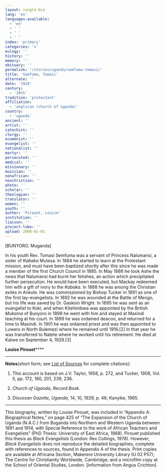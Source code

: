 ```yaml
---
layout: single-bio
lang: 'en'
languages-available:
  - 'en'
  - ' '
  - ' '
  - ' '
index: 'primary'
categories: 's'
eulogy: ''
history: ''
memory: ''
obituary: ''
permalink: '/stories/uganda/semfuma-tomasi/'
title: 'Semfuma, Tomasi'
alternate: ''
date: '1929'
century:
  - '20th'
tradition: 'protestant'
affiliation:
  - 'anglican (church of uganda)'
country:
  - 'uganda'
ancient: ''
artist: ''
catechist: ''
clergy: ''
ecumenist: ''
evangelist: ''
nationalist: ''
martyr: ''
persecuted: ''
medical: ''
missionary: ''
musician: ''
nonafrican: ''
nonchristian: ''
photo: ''
scholar: ''
theologian: ''
translator: ''
women: ''
youth: ''
author: 'Pirouet, Louise'
institution: ''
liaison: ''
project-luke: ''
upload: 2000-01-01
---
```



[BUNYORO. Muganda]

In his youth Rev. Tomasi Semfuma was a servant of Princess  Nalumansi, a sister of *Kabaka* Mutesa. In 1884 he started to learn at the  Protestant mission, and must have been baptized shortly after this since he was  made a member of the first Church Council in 1885. In May 1886 he took Ashe the  news that Nalumansi had burnt her fetishes, an action which precipitated  further persecution. He would have been executed, but Mackay redeemed him with  a gift of ivory to the *Kabaka*. In 1888 he was among the Christian exiles  in Ankole. He was commissioned by Bishop Tucker in 1891 as one of the first  lay-evangelists. In 1892 he was wounded at the Battle of Mengo, but his life  was saved by Dr. Gaskoin Wright. In 1895 he was sent as an evangelist to Koki,  and when Kitehimbwa was appointed by the British *Mukama* of Bunyoro in  1898 he went with him and stayed at Masindi teaching at his court. In 1899 he  was ordained deacon, and returned for a time to Masindi. In 1901 he was  ordained priest and was then appointed to Luwero in North Bulemezi where he  remained until 1916.[2] In that year he was transferred to Natete where he  worked until his retirement. He died at Katwe on September 4, 1929.[3]

**Louise Pirouet******

---

**Notes**(short  form; see [List of  Sources](Pirouet_AppendixA_Sources.html) for complete citations):
1. This account is based on J.V. Taylor, 1958, p.  272, and Tucker, 1908, Vol. II, pp. 172, 180, 201, 239, 236.

2. *Church of  Uganda, Record Book*.

3. *Diocesan  Gazette, Uganda*, 14, 10, 1929, p. 46; Kanyike, 1965.

---

This biography, written by Louise Pirouet, was included in &ldquo;Appendix A: Biographical Notes,&rdquo;  on page 425 of &ldquo;The Expansion  of the Church of Uganda (N.A.C.) from Buganda into Northern and Western Uganda  between 1891 and 1914, with Special Reference to the work of African Teachers  and Evangelists&rdquo; (PhD Thesis: University of East Africa, 1968). Pirouet  published this thesis as *Black  Evangelists* (London: Rex Collings, 1978). However, *Black  Evangelists* does not reproduce the detailed biographies, complete with  references to sources, found in Appendix A of the thesis. Print copies are  available at Africana Section, Makerere University Library (U 02 P57); The Centre for Christianity  Worldwide, Cambridge; and a microfilm copy at the School of Oriental Studies,  London. [information from Angus Crichton]